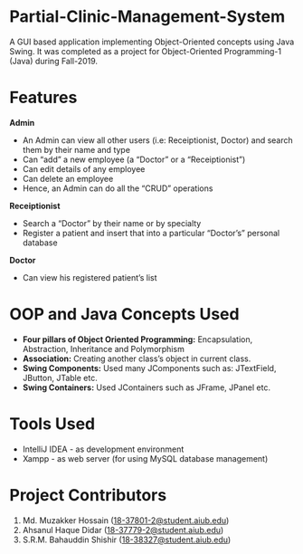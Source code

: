 # Partial-Clinic-Management-System
A GUI based application implementing Object-Oriented concepts using Java Swing. It was completed as a project for Object-Oriented Programming-1 (Java) during Fall-2019.

# Features

**Admin**
-	An Admin can view all other users (i.e: Receiptionist, Doctor) and search them by  their name and type
-	Can “add” a new employee (a “Doctor” or a “Receiptionist”)  
-	Can edit details of any employee
-	Can delete an employee
-	Hence, an Admin can do all the “CRUD” operations

**Receiptionist**
-	Search a “Doctor” by their name or by specialty
-	Register a patient and insert that into a particular “Doctor’s” personal database

**Doctor**
-	Can view his registered patient’s list

# OOP and Java Concepts Used
- **Four pillars of Object Oriented Programming:** Encapsulation, Abstraction, Inheritance and Polymorphism
-	**Association:** Creating another class’s object in current class.
-	**Swing Components:** Used many JComponents such as: JTextField, JButton, JTable etc.
-	**Swing Containers:** Used JContainers such as JFrame, JPanel etc.

# Tools Used
-	IntelliJ IDEA - as development environment
-	Xampp - as web server (for using MySQL database management)

# Project Contributors
1. Md. Muzakker Hossain (18-37801-2@student.aiub.edu)
2. Ahsanul Haque Didar (18-37779-2@student.aiub.edu)
3. S.R.M. Bahauddin Shishir (18-38327@student.aiub.edu)
